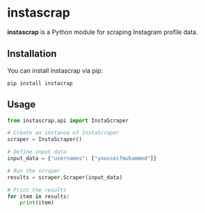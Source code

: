 # instascrap

**instascrap** is a Python module for scraping Instagram profile data.

## Installation

You can install instascrap via pip:

`pip install instacrap`

## Usage

```python
from instascrap.api import InstaScraper

# Create an instance of InstaScraper
scraper = InstaScraper()

# Define input data
input_data = {"usernames": ["yousseifmuhammed"]}

# Run the scraper
results = scraper.Scraper(input_data)

# Print the results
for item in results:
    print(item)
